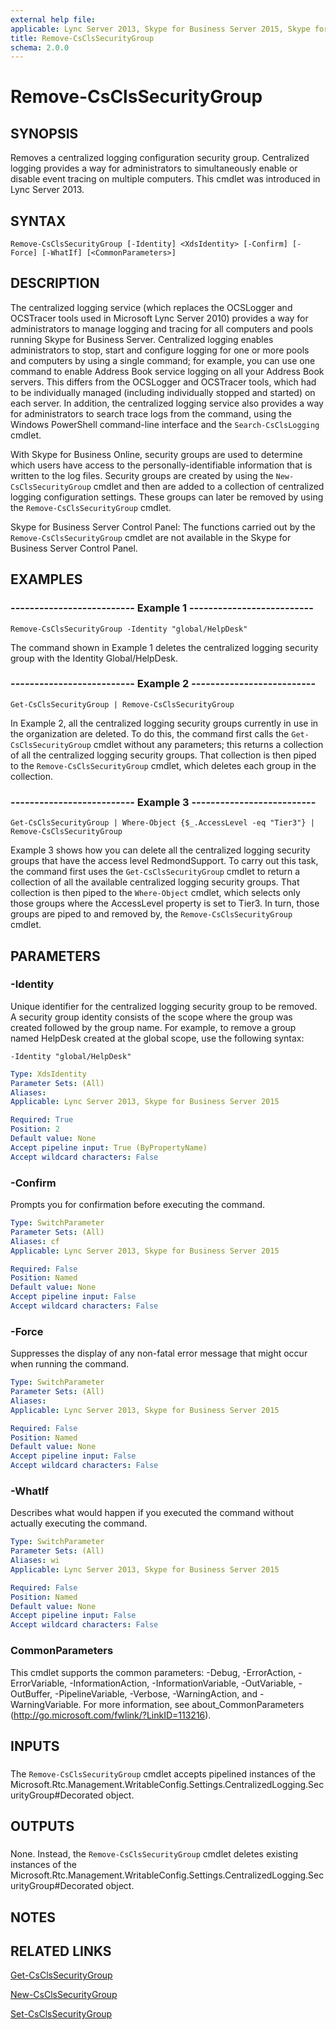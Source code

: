```yaml
---
external help file: 
applicable: Lync Server 2013, Skype for Business Server 2015, Skype for Business Server 2019
title: Remove-CsClsSecurityGroup
schema: 2.0.0
---
```


# Remove-CsClsSecurityGroup

## SYNOPSIS
Removes a centralized logging configuration security group.
Centralized logging provides a way for administrators to simultaneously enable or disable event tracing on multiple computers.
This cmdlet was introduced in Lync Server 2013.


## SYNTAX

```
Remove-CsClsSecurityGroup [-Identity] <XdsIdentity> [-Confirm] [-Force] [-WhatIf] [<CommonParameters>]
```

## DESCRIPTION
The centralized logging service (which replaces the OCSLogger and OCSTracer tools used in Microsoft Lync Server 2010) provides a way for administrators to manage logging and tracing for all computers and pools running Skype for Business Server.
Centralized logging enables administrators to stop, start and configure logging for one or more pools and computers by using a single command; for example, you can use one command to enable Address Book service logging on all your Address Book servers.
This differs from the OCSLogger and OCSTracer tools, which had to be individually managed (including individually stopped and started) on each server.
In addition, the centralized logging service also provides a way for administrators to search trace logs from the command, using the Windows PowerShell command-line interface and the `Search-CsClsLogging` cmdlet.

With Skype for Business Online, security groups are used to determine which users have access to the personally-identifiable information that is written to the log files.
Security groups are created by using the `New-CsClsSecurityGroup` cmdlet and then are added to a collection of centralized logging configuration settings.
These groups can later be removed by using the `Remove-CsClsSecurityGroup` cmdlet.

Skype for Business Server Control Panel: The functions carried out by the `Remove-CsClsSecurityGroup` cmdlet are not available in the Skype for Business Server Control Panel.


## EXAMPLES

### -------------------------- Example 1 --------------------------
```
Remove-CsClsSecurityGroup -Identity "global/HelpDesk"
```

The command shown in Example 1 deletes the centralized logging security group with the Identity Global/HelpDesk.


### -------------------------- Example 2 --------------------------
```
Get-CsClsSecurityGroup | Remove-CsClsSecurityGroup
```

In Example 2, all the centralized logging security groups currently in use in the organization are deleted.
To do this, the command first calls the `Get-CsClsSecurityGroup` cmdlet without any parameters; this returns a collection of all the centralized logging security groups.
That collection is then piped to the `Remove-CsClsSecurityGroup` cmdlet, which deletes each group in the collection.


### -------------------------- Example 3 --------------------------
```
Get-CsClsSecurityGroup | Where-Object {$_.AccessLevel -eq "Tier3"} | Remove-CsClsSecurityGroup
```

Example 3 shows how you can delete all the centralized logging security groups that have the access level RedmondSupport.
To carry out this task, the command first uses the `Get-CsClsSecurityGroup` cmdlet to return a collection of all the available centralized logging security groups.
That collection is then piped to the `Where-Object` cmdlet, which selects only those groups where the AccessLevel property is set to Tier3.
In turn, those groups are piped to and removed by, the `Remove-CsClsSecurityGroup` cmdlet.


## PARAMETERS

### -Identity
Unique identifier for the centralized logging security group to be removed.
A security group identity consists of the scope where the group was created followed by the group name.
For example, to remove a group named HelpDesk created at the global scope, use the following syntax:

`-Identity "global/HelpDesk"`

```yaml
Type: XdsIdentity
Parameter Sets: (All)
Aliases: 
Applicable: Lync Server 2013, Skype for Business Server 2015

Required: True
Position: 2
Default value: None
Accept pipeline input: True (ByPropertyName)
Accept wildcard characters: False
```

### -Confirm
Prompts you for confirmation before executing the command.

```yaml
Type: SwitchParameter
Parameter Sets: (All)
Aliases: cf
Applicable: Lync Server 2013, Skype for Business Server 2015

Required: False
Position: Named
Default value: None
Accept pipeline input: False
Accept wildcard characters: False
```

### -Force
Suppresses the display of any non-fatal error message that might occur when running the command.

```yaml
Type: SwitchParameter
Parameter Sets: (All)
Aliases: 
Applicable: Lync Server 2013, Skype for Business Server 2015

Required: False
Position: Named
Default value: None
Accept pipeline input: False
Accept wildcard characters: False
```

### -WhatIf
Describes what would happen if you executed the command without actually executing the command.

```yaml
Type: SwitchParameter
Parameter Sets: (All)
Aliases: wi
Applicable: Lync Server 2013, Skype for Business Server 2015

Required: False
Position: Named
Default value: None
Accept pipeline input: False
Accept wildcard characters: False
```

### CommonParameters
This cmdlet supports the common parameters: -Debug, -ErrorAction, -ErrorVariable, -InformationAction, -InformationVariable, -OutVariable, -OutBuffer, -PipelineVariable, -Verbose, -WarningAction, and -WarningVariable. For more information, see about_CommonParameters (http://go.microsoft.com/fwlink/?LinkID=113216).

## INPUTS

###  
The `Remove-CsClsSecurityGroup` cmdlet accepts pipelined instances of the Microsoft.Rtc.Management.WritableConfig.Settings.CentralizedLogging.SecurityGroup#Decorated object.

## OUTPUTS

###  
None.
Instead, the `Remove-CsClsSecurityGroup` cmdlet deletes existing instances of the Microsoft.Rtc.Management.WritableConfig.Settings.CentralizedLogging.SecurityGroup#Decorated object.

## NOTES

## RELATED LINKS

[Get-CsClsSecurityGroup](Get-CsClsSecurityGroup.md)

[New-CsClsSecurityGroup](New-CsClsSecurityGroup.md)

[Set-CsClsSecurityGroup](Set-CsClsSecurityGroup.md)
